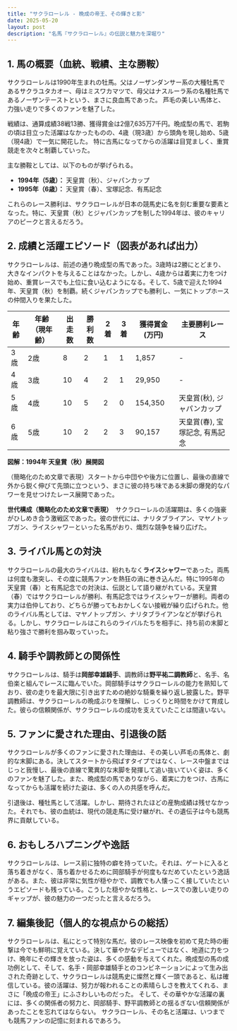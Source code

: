 ```yaml
---
title: "サクラローレル - 晩成の帝王、その輝きと影"
date: 2025-05-20
layout: post
description: "名馬『サクラローレル』の伝説と魅力を深堀り"
---
```


## 1. 馬の概要（血統、戦績、主な勝鞍）

サクラローレルは1990年生まれの牡馬。父はノーザンダンサー系の大種牡馬であるサクラユタカオー、母はミスワカマツで、母父はナスルーラ系の名種牡馬であるノーザンテーストという、まさに良血馬であった。  芦毛の美しい馬体と、力強い走りで多くのファンを魅了した。

戦績は、通算成績38戦13勝、獲得賞金は2億7,635万7千円。晩成型の馬で、若駒の頃は目立った活躍はなかったものの、4歳（現3歳）から頭角を現し始め、5歳（現4歳）で一気に開花した。  特に古馬になってからの活躍は目覚ましく、重賞競走を次々と制覇していった。

主な勝鞍としては、以下のものが挙げられる。

* **1994年（5歳）：**  天皇賞（秋）、ジャパンカップ
* **1995年（6歳）：**  天皇賞（春）、宝塚記念、有馬記念

これらのレース勝利は、サクラローレルが日本の競馬史に名を刻む重要な要素となった。特に、天皇賞（秋）とジャパンカップを制した1994年は、彼のキャリアのピークと言えるだろう。


## 2. 成績と活躍エピソード（図表があれば出力）

サクラローレルは、前述の通り晩成型の馬であった。3歳時は2勝にとどまり、大きなインパクトを与えることはなかった。しかし、4歳からは着実に力をつけ始め、重賞レースでも上位に食い込むようになる。そして、5歳で迎えた1994年、天皇賞（秋）を制覇。続くジャパンカップでも勝利し、一気にトップホースの仲間入りを果たした。

| 年齢 | 年齢（現年齢） | 出走数 | 勝利数 | 2着 | 3着 | 獲得賞金(万円) | 主要勝利レース |
|---|---|---|---|---|---|---|---|
| 3歳 | 2歳 | 8 | 2 | 1 | 1 | 1,857 |  - |
| 4歳 | 3歳 | 10 | 4 | 2 | 1 | 29,950 |  - |
| 5歳 | 4歳 | 10 | 5 | 2 | 0 | 154,350 | 天皇賞(秋), ジャパンカップ |
| 6歳 | 5歳 | 10 | 2 | 2 | 3 | 90,157 | 天皇賞(春), 宝塚記念, 有馬記念 |


**図解：1994年 天皇賞（秋）展開図**

（簡略化のため文章で表現）スタートから中団やや後方に位置し、最後の直線で外から鋭く伸びて先頭に立つという、まさに彼の持ち味である末脚の爆発的なパワーを見せつけたレース展開であった。

**世代構成（簡略化のため文章で表現）**　サクラローレルの活躍期は、多くの強豪がひしめき合う激戦区であった。彼の世代には、ナリタブライアン、マヤノトップガン、ライスシャワーといった名馬がおり、熾烈な競争を繰り広げた。


## 3. ライバル馬との対決

サクラローレルの最大のライバルは、紛れもなく**ライスシャワー**であった。両馬は何度も激突し、その度に競馬ファンを熱狂の渦に巻き込んだ。特に1995年の天皇賞（春）と有馬記念での対決は、伝説として語り継がれている。天皇賞（春）ではサクラローレルが勝利、有馬記念ではライスシャワーが勝利。両者の実力は伯仲しており、どちらが勝ってもおかしくない接戦が繰り広げられた。他のライバル馬としては、マヤノトップガン、ナリタブライアンなどが挙げられる。しかし、サクラローレルはこれらのライバルたちを相手に、持ち前の末脚と粘り強さで勝利を掴み取っていった。


## 4. 騎手や調教師との関係性

サクラローレルは、騎手は**岡部幸雄騎手**、調教師は**野平祐二調教師**と、名手、名伯楽と組んでレースに臨んでいた。岡部騎手はサクラローレルの能力を熟知しており、彼の走りを最大限に引き出すための絶妙な騎乗を繰り返し披露した。野平調教師は、サクラローレルの晩成ぶりを理解し、じっくりと時間をかけて育成した。彼らの信頼関係が、サクラローレルの成功を支えていたことは間違いない。


## 5. ファンに愛された理由、引退後の話

サクラローレルが多くのファンに愛された理由は、その美しい芦毛の馬体と、劇的な末脚にある。決してスタートから飛ばすタイプではなく、レース中盤まではじっと我慢し、最後の直線で驚異的な末脚を発揮して追い抜いていく姿は、多くのファンを魅了した。また、晩成型の馬でありながら、着実に力をつけ、古馬になってからも活躍を続けた姿は、多くの人の共感を呼んだ。

引退後は、種牡馬として活躍。しかし、期待されたほどの産駒成績は残せなかった。それでも、彼の血統は、現代の競走馬に受け継がれ、その遺伝子は今も競馬界に貢献している。


## 6. おもしろハプニングや逸話

サクラローレルは、レース前に独特の癖を持っていた。それは、ゲートに入ると落ち着きがなく、落ち着かせるために岡部騎手が何度もなだめていたという逸話がある。また、彼は非常に気性が穏やかで、調教でも人懐っこく接していたというエピソードも残っている。こうした穏やかな性格と、レースでの激しい走りのギャップが、彼の魅力の一つだったと言えるだろう。


## 7. 編集後記（個人的な視点からの総括）

サクラローレルは、私にとって特別な馬だ。彼のレース映像を初めて見た時の衝撃は今でも鮮明に覚えている。決して華やかなデビューではなく、地道に力をつけ、晩年にその輝きを放った姿は、多くの感動を与えてくれた。晩成型の馬の成功例として、そして、名手・岡部幸雄騎手とのコンビネーションによって生み出された奇跡として、サクラローレルは競馬史に燦然と輝く一頭であると、私は確信している。彼の活躍は、努力が報われることの素晴らしさを教えてくれる、まさに「晩成の帝王」にふさわしいものだった。  そして、その華やかな活躍の裏には、多くの関係者の努力と、岡部騎手、野平調教師との揺るぎない信頼関係があったことを忘れてはならない。  サクラローレル、その名と活躍は、いつまでも競馬ファンの記憶に刻まれるであろう。
